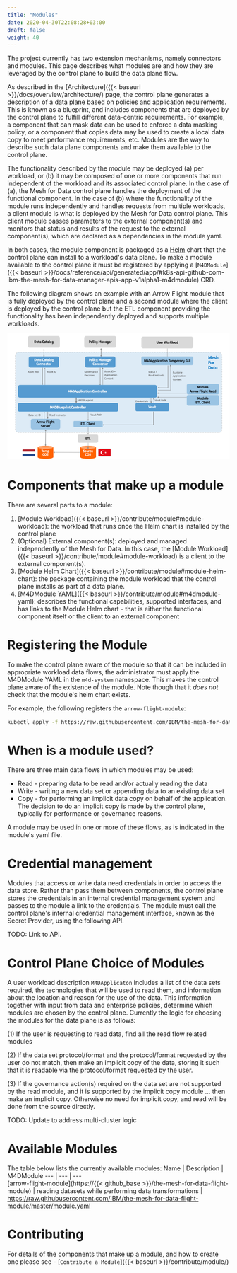 ```yaml
---
title: "Modules"
date: 2020-04-30T22:08:28+03:00
draft: false
weight: 40
---
```


The project currently has two extension mechanisms, namely connectors and modules. 
This page describes what modules are and how they are leveraged by the control plane to build the data plane flow.  

As described in the [Architecture]({{< baseurl >}}/docs/overview/architecture/) page, the control plane generates a description of a data plane based on policies and application requirements. This is known as a blueprint, and includes components that are deployed by the control plane to fulfill different data-centric requirements.  For example, a component that can mask data can be used to enforce a data masking policy, or a component that copies data may be used to create a local data copy to meet performance requirements, etc. Modules are the way to describe such data plane components and make them available to the control plane. 

The functionality described by the module may be deployed (a) per workload, or (b) it may be composed of one or more components that run independent of the workload and its associated control plane.  In the case of (a), the Mesh for Data control plane handles the deployment of the functional component. In the case of (b) where the functionality of the module runs independently and handles requests from multiple workloads, a client module is what is deployed by the Mesh for Data control plane.  This client module passes parameters to the external component(s) and monitors that status and results of the request to the external component(s), which are declared as a dependencies in the module yaml.

In both cases, the module component is packaged as a [Helm](https://helm.sh/) chart that the control plane can install to a workload's data plane. To make a module available to the control plane it must be registered by applying a [`M4DModule`]({{< baseurl >}}/docs/reference/api/generated/app/#k8s-api-github-com-ibm-the-mesh-for-data-manager-apis-app-v1alpha1-m4dmodule) CRD.

The following diagram shows an example with an Arrow Flight module that is fully deployed by the control plane and a second module where the client is deployed by the control plane but the ETL component providing the functionality has been independently deployed and supports multiple workloads.

![Example](ModuleArch2.png)


# Components that make up a module
There are several parts to a module:
1. [Module Workload]({{< baseurl >}}/contribute/module#module-workload): the workload that runs once the Helm chart is installed by the control plane
2. (Optional) External component(s): deployed and managed independently of the Mesh for Data.  In this case, the [Module Workload]({{< baseurl >}}/contribute/module#module-workload) is a client to the external component(s).
3. [Module Helm Chart]({{< baseurl >}}/contribute/module#module-helm-chart): the package containing the module workload that the control plane installs as part of a data plane.
4. [M4DModule YAML]({{< baseurl >}}/contribute/module#m4dmodule-yaml): describes the functional capabilities, supported interfaces, and has links to the Module Helm chart - that is either the functional component itself or the client to an external component

# Registering the Module
To make the control plane aware of the module so that it can be included in appropriate workload data flows, the administrator must apply the M4DModule YAML in the `m4d-system` namespace.  This makes the control plane aware of the existence of the module.  Note though that it *does not* check that the module's helm chart exists.

For example, the following registers the `arrow-flight-module`:
```bash
kubectl apply -f https://raw.githubusercontent.com/IBM/the-mesh-for-data-flight-module/master/module.yaml -n m4d-system
```

# When is a module used?

There are three main data flows in which modules may be used:
* Read - preparing data to be read and/or actually reading the data
* Write - writing a new data set or appending data to an existing data set
* Copy - for performing an implicit data copy on behalf of the application.  The decision to do an implicit copy is made by the control plane, typically for performance or governance reasons.

A module may be used in one or more of these flows, as is indicated in the module's yaml file.

# Credential management
Modules that access or write data need credentials in order to access the data store.  Rather than pass them between components, the control plane stores the credentials in an internal credential management system and passes to the module a link to the credentials.  The module must call the control plane's internal credential management interface, known as the Secret Provider, using the following API.

TODO: Link to API.


# Control Plane Choice of Modules
A user workload description `M4DApplicaton` includes a list of the data sets required, the technologies that will be used to read them, and information about the location and reason for the use of the data.  This information together with input from data and enterprise policies, determine which modules are chosen by the control plane. Currently the logic for choosing the modules for the data plane is as follows:

(1) If the user is requesting to read data, find all the read flow related modules

(2) If the data set protocol/format and the protocol/format requested by the user do not match, then make an implicit copy of the data, storing it such that it is readable via the protocol/format requested by the user.

(3) If the governance action(s) required on the data set are not supported by the read module, and it is supported by the implicit copy module ... then make an implicit copy. Otherwise no need for implicit copy, and read will be done from the source directly.

TODO: Update to address multi-cluster logic

# Available Modules

The table below lists the currently available modules: 
Name | Description | M4DModule 
---  | ---         | ---      
[arrow-flight-module](https://{{< github_base >}}/the-mesh-for-data-flight-module) | reading datasets while performing data transformations | https://raw.githubusercontent.com/IBM/the-mesh-for-data-flight-module/master/module.yaml<!-- implicit-copy-module is not listed because it's still only available as part of the project tests -->

# Contributing
For details of the components that make up a module, and how to create one please see -  [`Contribute a Module`]({{< baseurl >}}/contribute/module/)
